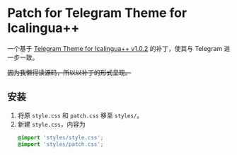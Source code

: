 # Patch for Telegram Theme for Icalingua++

一个基于 [Telegram Theme for Icalingua++ v1.0.2](https://github.com/wibus-wee-ac/icalingua-theme-telegram/releases/tag/v1.0.2) 的补丁，使其与 Telegram 进一步一致。

~~因为我懒得读源码，所以以补丁的形式呈现。~~

## 安装

1. 将原 `style.css` 和 `patch.css` 移至 `styles/`。
2. 新建 `style.css`，内容为
    ```css
    @import 'styles/style.css';
    @import 'styles/patch.css';
    ```